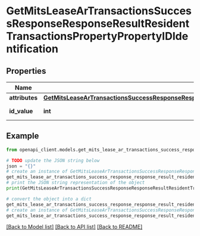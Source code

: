 # GetMitsLeaseArTransactionsSuccessResponseResponseResultResidentTransactionsPropertyPropertyIDIdentification


## Properties

Name | Type | Description | Notes
------------ | ------------- | ------------- | -------------
**attributes** | [**GetMitsLeaseArTransactionsSuccessResponseResponseResultResidentTransactionsPropertyPropertyIDIdentificationAttributes**](GetMitsLeaseArTransactionsSuccessResponseResponseResultResidentTransactionsPropertyPropertyIDIdentificationAttributes.md) |  | 
**id_value** | **int** | Property ID value | 

## Example

```python
from openapi_client.models.get_mits_lease_ar_transactions_success_response_response_result_resident_transactions_property_property_id_identification import GetMitsLeaseArTransactionsSuccessResponseResponseResultResidentTransactionsPropertyPropertyIDIdentification

# TODO update the JSON string below
json = "{}"
# create an instance of GetMitsLeaseArTransactionsSuccessResponseResponseResultResidentTransactionsPropertyPropertyIDIdentification from a JSON string
get_mits_lease_ar_transactions_success_response_response_result_resident_transactions_property_property_id_identification_instance = GetMitsLeaseArTransactionsSuccessResponseResponseResultResidentTransactionsPropertyPropertyIDIdentification.from_json(json)
# print the JSON string representation of the object
print(GetMitsLeaseArTransactionsSuccessResponseResponseResultResidentTransactionsPropertyPropertyIDIdentification.to_json())

# convert the object into a dict
get_mits_lease_ar_transactions_success_response_response_result_resident_transactions_property_property_id_identification_dict = get_mits_lease_ar_transactions_success_response_response_result_resident_transactions_property_property_id_identification_instance.to_dict()
# create an instance of GetMitsLeaseArTransactionsSuccessResponseResponseResultResidentTransactionsPropertyPropertyIDIdentification from a dict
get_mits_lease_ar_transactions_success_response_response_result_resident_transactions_property_property_id_identification_from_dict = GetMitsLeaseArTransactionsSuccessResponseResponseResultResidentTransactionsPropertyPropertyIDIdentification.from_dict(get_mits_lease_ar_transactions_success_response_response_result_resident_transactions_property_property_id_identification_dict)
```
[[Back to Model list]](../README.md#documentation-for-models) [[Back to API list]](../README.md#documentation-for-api-endpoints) [[Back to README]](../README.md)


